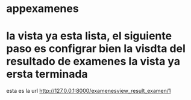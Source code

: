 # appexamenes

# la vista ya esta lista, el siguiente paso es configrar bien la visdta del resultado de examenes la vista ya ersta terminada

esta es la url http://127.0.0.1:8000/examenesview_result_examen/1

